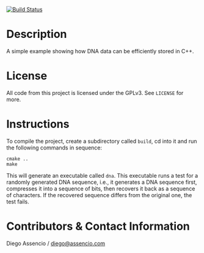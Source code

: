 [![Build Status](https://travis-ci.org/dassencio/dna-compression.svg?branch=master)](https://travis-ci.org/dassencio/dna-compression/)

Description
===========

A simple example showing how DNA data can be efficiently stored in C++.


License
=======

All code from this project is licensed under the GPLv3. See `LICENSE` for more.


Instructions
============

To compile the project, create a subdirectory called `build`, cd into it and run
the following commands in sequence:

	cmake ..
	make

This will generate an executable called `dna`. This executable runs a test for
a randomly generated DNA sequence, i.e., it generates a DNA sequence first,
compresses it into a sequence of bits, then recovers it back as a sequence of
characters. If the recovered sequence differs from the original one, the test
fails.


Contributors & Contact Information
==================================

Diego Assencio / diego@assencio.com
